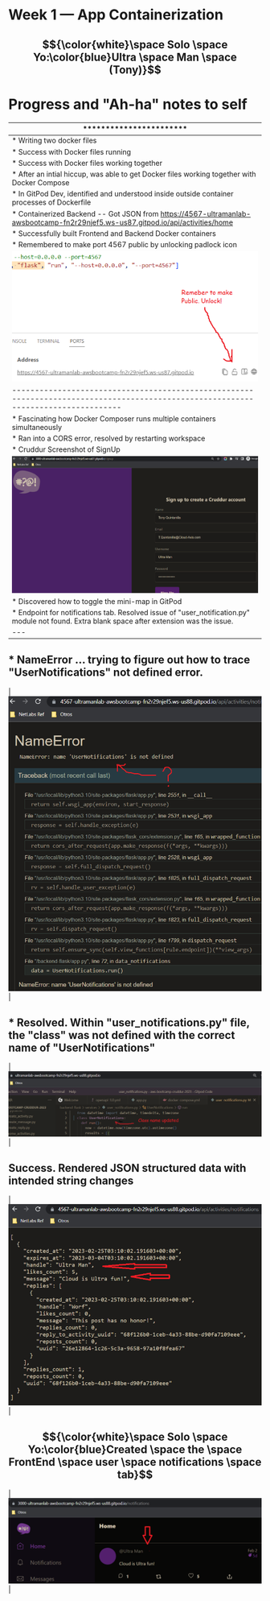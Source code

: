 # Week 1 — App Containerization

## $${\color{white}\space Solo \space Yo:\color{blue}Ultra \space Man \space (Tony)}$$ 


# Progress and "Ah-ha" notes to self
| *********************** |
| --- | 
| * Writing two docker files |
| * Success with Docker files running |
| * Success with Docker files working together |
| * After an intial hiccup, was able to get Docker files working together with Docker Compose |
| * In GitPod Dev, identified and understood inside outside container processes of Dockerfile |
| * Containerized Backend -- Got JSON from https://4567-ultramanlab-awsbootcamp-fn2r29njef5.ws-us87.gitpod.io/api/activities/home |
| * Successfully built Frontend and Backend Docker containers |
| * Remembered to make port 4567 public by unlocking padlock icon |
| ![Port Screenshot](../_docs/assets/week1/UnlockPort.png) |
| ---------------------------------------------------------------------------------------------------------------------------------- | 
| * Fascinating how Docker Composer runs multiple containers simultaneously |
| * Ran into a CORS error, resolved by restarting workspace |
| * Cruddur Screenshot of SignUp |
| ![Crudder SignUp Screenshot](../_docs/assets/week1/CruddarSignUp.png) |
| * Discovered how to toggle the mini-map in GitPod |
| * Endpoint for notifications tab. Resolved issue of "user_notification.py" module not found. Extra blank space after extension was the issue. |
| --- |
## * NameError ... trying to figure out how to trace "UserNotifications" not defined error.  
| ![NameError Screenshot](../_docs/assets/week1/NameError.png) |
## * Resolved. Within "user_notifications.py" file, the "class"  was not defined with the correct name of "UserNotifications"
| ![Class Name Screenshot](../_docs/assets/week1/ClassName1.png) |
## Success. Rendered JSON structured data with intended string changes
| ![JSON Data Screenshot](../_docs/assets/week1/JsonData1.png) |
## $${\color{white}\space Solo \space Yo:\color{blue}Created \space the \space FrontEnd \space user \space notifications \space tab}$$ 

| ![FrontEndNotification Screenshot](../_docs/assets/week1/FrontEndNotifications.png) |


 

